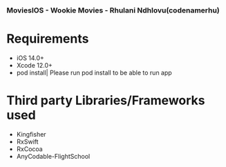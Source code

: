 ### MoviesIOS - Wookie Movies - Rhulani Ndhlovu(codenamerhu)

<h1>Requirements</h1>

<ul>
  <li>iOS 14.0+</li>
  <li>Xcode 12.0+</li>
  <li>pod install| Please run pod install to be able to run app<l/i>
</ul>


<h1> Third party Libraries/Frameworks used </h1>
<ul>
    <li>Kingfisher</li>
    <li>RxSwift</li>
    <li>RxCocoa</li>
    <li>AnyCodable-FlightSchool</li>   
</ul>
